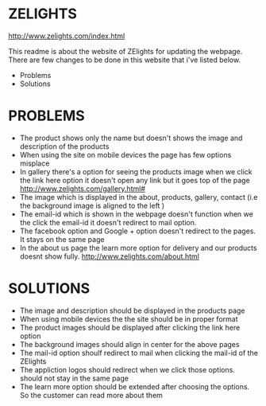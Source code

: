 # ZELIGHTS

http://www.zelights.com/index.html

This readme is about the website of ZElights for updating the webpage. There are few changes to be done in this website that i've listed below.

- Problems
- Solutions

# PROBLEMS

- The product shows only the name but doesn't shows the image and description of the products
- When using the site on mobile devices the page has few options misplace
- In gallery there's a option for seeing the products image when we click the link here option it doesn't open any link but it goes top of the page http://www.zelights.com/gallery.html#
- The image which is displayed in the about, products, gallery, contact (i.e the background image is aligned to the left )
- The email-id which is shown in the webpage doesn't function when we the click the email-id it doesn't redirect to mail option.
- The facebook option and Google + option doesn't redirect to the pages. It stays on the same page
- In the about us page the learn more option for delivery and our products doesnt show fully. http://www.zelights.com/about.html

# SOLUTIONS

- The image and description should be displayed in the products page
- When using mobile devices the the site should be in proper format
- The product images should be displayed after clicking the link here option
- The background images should align in center for the above pages
- The mail-id option shoulf redirect to mail when clicking the mail-id of the ZElights
- The appliction logos should redirect when we click those options. should not stay in the same page
- The learn more option should be extended after choosing the options. So the customer can read more about them






